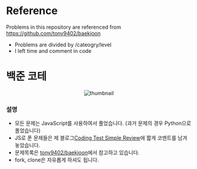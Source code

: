 # Reference
Problems in this repository are referenced from https://github.com/tony9402/baekjoon

- Problems are divided by /cateogry/level
- I left time and comment in code

# 백준 코테
<p align="center"><img 
src="https://d2gd6pc034wcta.cloudfront.net/images/logo@2x.png" alt="thumbnail" style="max-height: 300px"/></p>

### 설명

+ 모든 문제는 JavaScript를 사용하여서 풀었습니다. (과거 문제의 경우 Python으로 풀었습니다)
+ JS로 푼 문제들은 제 블로그[Coding Test Simple Review](https://blog.steinjun.net/post/edit/10)에 짧게 코멘트를 남겨놓았습니다.
+ 문제목록은 [tony9402/baekjoon](https://github.com/tony9402/baekjoon)에서 참고하고 있습니다.
+ fork, clone은 자유롭게 하셔도 됩니다.

